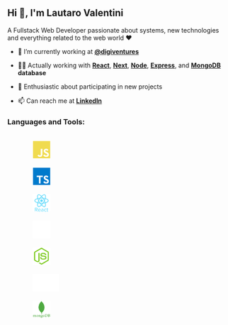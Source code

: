 <link rel="stylesheet" href="https://cdn.jsdelivr.net/gh/devicons/devicon@v2.14.0/devicon.min.css">

## Hi 👋, I'm Lautaro Valentini

A Fullstack Web Developer passionate about systems, new technologies and everything related to the web world ❤

- 🌱  I’m currently working at **[@digiventures](https://www.digiventures.la/)**

- 👨‍💻  Actually working with **[React](https://es.reactjs.org/)**, **[Next](https://nextjs.org/)**, **[Node](https://nodejs.org/es/)**, **[Express](https://expressjs.com/es/)**, and **[MongoDB](https://www.mongodb.com) database**

- 🤝  Enthusiastic about participating in new projects

- 📫  Can reach me at **[LinkedIn](https://www.linkedin.com/in/lautivalentini/)**

<h3 align="left">Languages and Tools:</h3>
    <code>
        <img
            src="./icons/js.svg"
            alt="JavaScript"
            style="width: auto; height: 40px;"
        />
    </code>
    <code>
        <img
            src="./icons/ts.svg"
            alt="TypeScript"
            style="width: auto; height: 40px;"
        />
    </code>
    <code>
        <img
            src="./icons/react.svg"
            alt="React"
            style="width: auto; height: 40px;"
        />
    </code>
    <code>
        <img
            src="./icons/next.png"
            alt="Next"
            style="width: auto; height: 40px;"
        />
    </code>
    <code>
        <img
            src="./icons/node.svg"
            alt="Node"
            style="width: auto; height: 40px;"
        />
    </code>
    <code>
        <img
            src="./icons/express2.png"
            alt="Express"
            style="width: auto; height: 40px;"
        />
    </code>
    <code>
        <img
            src="./icons/mongo.svg"
            alt="MongoDB"
            style="width: auto; height: 40px;"
        />
    </code>
